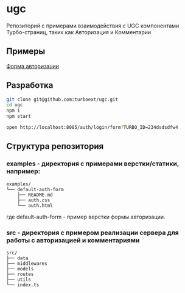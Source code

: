 # ugc
Репозиторий с примерами взаимодействия с UGC компонентами Турбо-страниц, таких как Авторизация и Комментарии

## Примеры
[Форма авторизации](https://turboext.github.io/ugc/examples/default-auth-form/auth.html)

## Разработка
```bash
git clone git@github.com:turboext/ugc.git
cd ugc
npm i
npm start

open http://localhost:8085/auth/login/form?TURBO_ID=234dsdsdfw4
```

## Структура репозитория
### examples - директория с примерами верстки/статики, например:
```
examples/
└── default-auth-form
    ├── README.md
    ├── auth.css
    └── auth.html
```
где default-auth-form - пример верстки формы авторизации.

### src - директория с примером реализации сервера для работы с авторизацией и комментариями
```
src/
├── data
├── middlewares
├── models
├── routes
├── utils
└── index.ts
```
